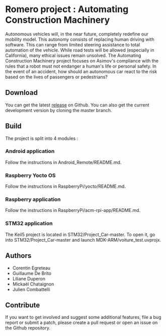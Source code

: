 # Romero project : Automating Construction Machinery

Autonomous vehicles will, in the near future, completely redefine our mobility model. This autonomy consists of replacing human driving with software. This can range from limited steering assistance to total automation of the vehicle. While road tests will be allowed (especially in California), many ethical issues remain unsolved. The Automating Construction Machinery project focuses on Asimov's compliance with the rules that a robot must not endanger a human's life or personal safety. In the event of an accident, how should an autonomous car react to the risk based on the lives of passengers or pedestrians?

## Download

You can get the latest [release](https://github.com/juliencombattelli/ProjectRomero/releases) on Github. You can also get the current development version by cloning the master branch.

## Build

The project is split into 4 modules :

### Android application

Follow the instructions in Android_Remote/README.md.

### Raspberry Yocto OS

Follow the instructions in RaspberryPi/yocto/README.md.

### Raspberry application

Follow the instructions in RaspberryPi/acm-rpi-app/README.md.

### STM32 application

The Keil5 project is located in STM32/Project_Car-master. To open it, go into STM32/Project_Car-master and launch MDK-ARM/voiture_test.uvprojx.

## Authors

  - Corentin Egreteau
  - Guillaume De Brito
  - Liliane Duperon
  - Mickaël Chataignon
  - Julien Combattelli

## Contribute

If you want to get involved and suggest some additional features, file a bug report or submit a patch, please create a pull request or open an issue on the Github repository.

